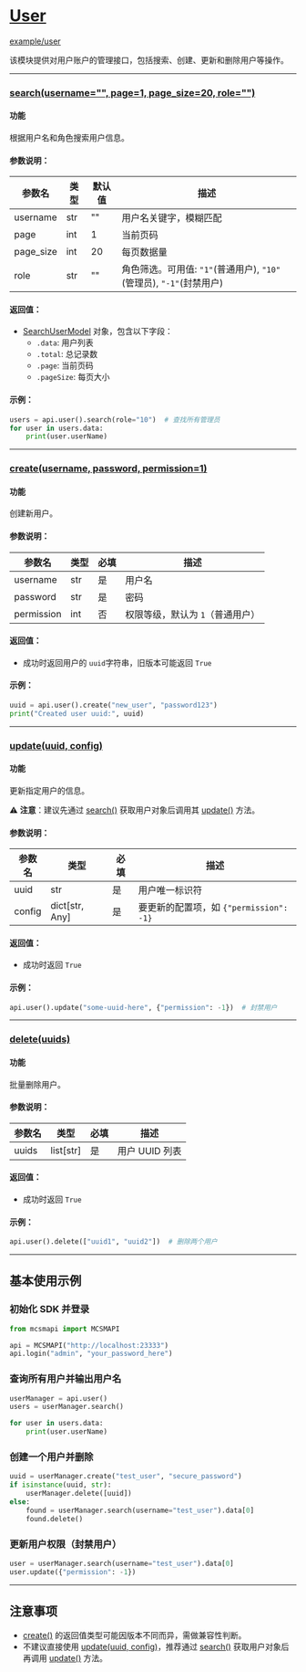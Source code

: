 # [User](https://github.com/molanp/mcsmapi/blob/main/mcsmapi/apis/user.py)

[example/user](https://github.com/molanp/mcsmapi/blob/main/example/user.py)

该模块提供对用户账户的管理接口，包括搜索、创建、更新和删除用户等操作。

---

### [search(username="", page=1, page_size=20, role="")](https://github.com/molanp/mcsmapi/blob/main/mcsmapi/apis/user.py#L7-L32)

#### 功能

根据用户名和角色搜索用户信息。

#### 参数说明：

| 参数名    | 类型 | 默认值 | 描述                                                                |
| --------- | ---- | ------ | ------------------------------------------------------------------- |
| username  | str  | ""     | 用户名关键字，模糊匹配                                              |
| page      | int  | 1      | 当前页码                                                            |
| page_size | int  | 20     | 每页数据量                                                          |
| role      | str  | ""     | 角色筛选。可用值: `"1"`(普通用户), `"10"`(管理员), `"-1"`(封禁用户) |

#### 返回值：

- [SearchUserModel](https://github.com/molanp/mcsmapi/blob/main/mcsmapi/models/user.py) 对象，包含以下字段：
  - `.data`: 用户列表
  - `.total`: 总记录数
  - `.page`: 当前页码
  - `.pageSize`: 每页大小

#### 示例：

```python
users = api.user().search(role="10")  # 查找所有管理员
for user in users.data:
    print(user.userName)
```

---

### [create(username, password, permission=1)](https://github.com/molanp/mcsmapi/blob/main/mcsmapi/apis/user.py#L34-L50)

#### 功能

创建新用户。

#### 参数说明：

| 参数名     | 类型 | 必填 | 描述                             |
| ---------- | ---- | ---- | -------------------------------- |
| username   | str  | 是   | 用户名                           |
| password   | str  | 是   | 密码                             |
| permission | int  | 否   | 权限等级，默认为 `1`（普通用户） |

#### 返回值：

- 成功时返回用户的 `uuid`字符串，旧版本可能返回 `True`

#### 示例：

```python
uuid = api.user().create("new_user", "password123")
print("Created user uuid:", uuid)
```

---

### [update(uuid, config)](https://github.com/molanp/mcsmapi/blob/main/mcsmapi/apis/user.py#L52-L69)

#### 功能

更新指定用户的信息。

⚠️ **注意**：建议先通过 [search()](https://github.com/molanp/mcsmapi/blob/main/mcsmapi/apis/user.py#L7-L32) 获取用户对象后调用其 [update()](https://github.com/molanp/mcsmapi/blob/main/mcsmapi/apis/user.py#L52-L69) 方法。

#### 参数说明：

| 参数名 | 类型           | 必填 | 描述                                    |
| ------ | -------------- | ---- | --------------------------------------- |
| uuid   | str            | 是   | 用户唯一标识符                          |
| config | dict[str, Any] | 是   | 要更新的配置项，如 `{"permission": -1}` |

#### 返回值：

- 成功时返回 `True`

#### 示例：

```python
api.user().update("some-uuid-here", {"permission": -1})  # 封禁用户
```

---

### [delete(uuids)](https://github.com/molanp/mcsmapi/blob/main/mcsmapi/apis/user.py#L71-L81)

#### 功能

批量删除用户。

#### 参数说明：

| 参数名 | 类型      | 必填 | 描述           |
| ------ | --------- | ---- | -------------- |
| uuids  | list[str] | 是   | 用户 UUID 列表 |

#### 返回值：

- 成功时返回 `True`

#### 示例：

```python
api.user().delete(["uuid1", "uuid2"])  # 删除两个用户
```

---

## 基本使用示例

### 初始化 SDK 并登录

```python
from mcsmapi import MCSMAPI

api = MCSMAPI("http://localhost:23333")
api.login("admin", "your_password_here")
```

### 查询所有用户并输出用户名

```python
userManager = api.user()
users = userManager.search()

for user in users.data:
    print(user.userName)
```

### 创建一个用户并删除

```python
uuid = userManager.create("test_user", "secure_password")
if isinstance(uuid, str):
    userManager.delete([uuid])
else:
    found = userManager.search(username="test_user").data[0]
    found.delete()
```

### 更新用户权限（封禁用户）

```python
user = userManager.search(username="test_user").data[0]
user.update({"permission": -1})
```

---

## 注意事项

- [create()](https://github.com/molanp/mcsmapi/blob/main/mcsmapi/apis/user.py#L34-L50) 的返回值类型可能因版本不同而异，需做兼容性判断。
- 不建议直接使用 [update(uuid, config)](https://github.com/molanp/mcsmapi/blob/main/mcsmapi/apis/user.py#L52-L69)，推荐通过 [search()](https://github.com/molanp/mcsmapi/blob/main/mcsmapi/apis/user.py#L7-L32) 获取用户对象后再调用 [update()](https://github.com/molanp/mcsmapi/blob/main/mcsmapi/apis/user.py#L52-L69) 方法。
